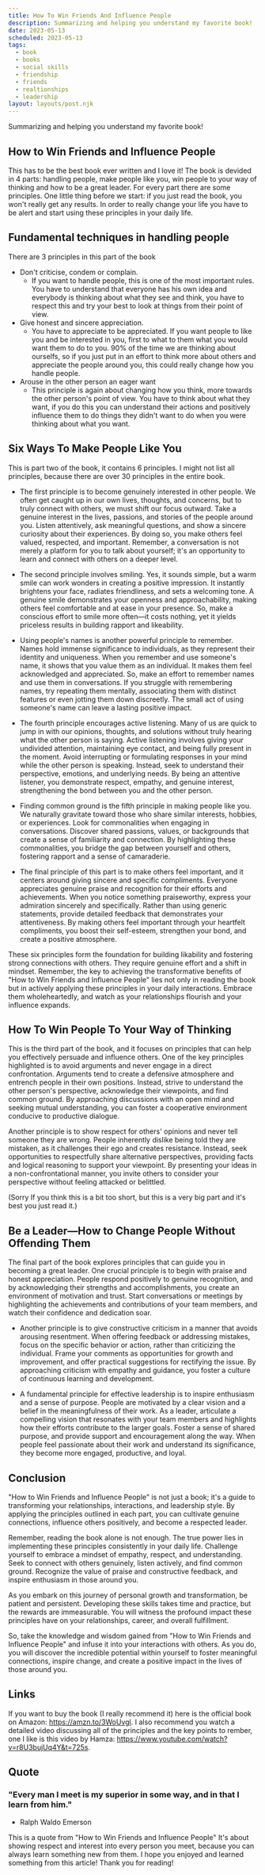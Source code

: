 ```yaml
---
title: How To Win Friends And Influence People
description: Summarizing and helping you understand my favorite book!
date: 2023-05-13
scheduled: 2023-05-13
tags:
  - book
  - books
  - social skills
  - friendship
  - friends
  - realtionships
  - leadership
layout: layouts/post.njk
---
```


Summarizing and helping you understand my favorite book!

## How to Win Friends and Influence People

This has to be the best book ever written and I love it! The book is devided in 4 parts: handling people, make people like you, win people to your way of thinking and how to be a great leader. For every part there are some principles. One little thing before we start: if you just read the book, you won't really get any results. In order to really change your life you have to be alert and start using these principles in your daily life.

## Fundamental techniques in handling people

There are 3 principles in this part of the book

- Don't criticise, condem or complain.
  - If you want to handle people, this is one of the most important rules. You have to understand that everyone has his own idea and everybody is thinking about what they see and think, you have to respect this and try your best to look at things from their point of view.
- Give honest and sincere appreciation.
  - You have to appreciate to be appreciated. If you want people to like you and be interested in you, first to what to them what you would want them to do to you. 90% of the time we are thinking about ourselfs, so if you just put in an effort to think more about others and appreciate the people around you, this could really change how you handle people.
- Arouse in the other person an eager want
  - This principle is again about changing how you think, more towards the other person's point of view. You have to think about what they want, if you do this you can understand their actions and positively influence them to do things they didn't want to do when you were thinking about what you want.

## Six Ways To Make People Like You

This is part two of the book, it contains 6 principles. I might not list all principles, because there are over 30 principles in the entire book.

- The first principle is to become genuinely interested in other people. We often get caught up in our own lives, thoughts, and concerns, but to truly connect with others, we must shift our focus outward. Take a genuine interest in the lives, passions, and stories of the people around you. Listen attentively, ask meaningful questions, and show a sincere curiosity about their experiences. By doing so, you make others feel valued, respected, and important. Remember, a conversation is not merely a platform for you to talk about yourself; it's an opportunity to learn and connect with others on a deeper level.

- The second principle involves smiling. Yes, it sounds simple, but a warm smile can work wonders in creating a positive impression. It instantly brightens your face, radiates friendliness, and sets a welcoming tone. A genuine smile demonstrates your openness and approachability, making others feel comfortable and at ease in your presence. So, make a conscious effort to smile more often—it costs nothing, yet it yields priceless results in building rapport and likeability.

- Using people's names is another powerful principle to remember. Names hold immense significance to individuals, as they represent their identity and uniqueness. When you remember and use someone's name, it shows that you value them as an individual. It makes them feel acknowledged and appreciated. So, make an effort to remember names and use them in conversations. If you struggle with remembering names, try repeating them mentally, associating them with distinct features or even jotting them down discreetly. The small act of using someone's name can leave a lasting positive impact.

- The fourth principle encourages active listening. Many of us are quick to jump in with our opinions, thoughts, and solutions without truly hearing what the other person is saying. Active listening involves giving your undivided attention, maintaining eye contact, and being fully present in the moment. Avoid interrupting or formulating responses in your mind while the other person is speaking. Instead, seek to understand their perspective, emotions, and underlying needs. By being an attentive listener, you demonstrate respect, empathy, and genuine interest, strengthening the bond between you and the other person.

- Finding common ground is the fifth principle in making people like you. We naturally gravitate toward those who share similar interests, hobbies, or experiences. Look for commonalities when engaging in conversations. Discover shared passions, values, or backgrounds that create a sense of familiarity and connection. By highlighting these commonalities, you bridge the gap between yourself and others, fostering rapport and a sense of camaraderie.

- The final principle of this part is to make others feel important, and it centers around giving sincere and specific compliments. Everyone appreciates genuine praise and recognition for their efforts and achievements. When you notice something praiseworthy, express your admiration sincerely and specifically. Rather than using generic statements, provide detailed feedback that demonstrates your attentiveness. By making others feel important through your heartfelt compliments, you boost their self-esteem, strengthen your bond, and create a positive atmosphere.

These six principles form the foundation for building likability and fostering strong connections with others. They require genuine effort and a shift in mindset. Remember, the key to achieving the transformative benefits of "How to Win Friends and Influence People" lies not only in reading the book but in actively applying these principles in your daily interactions. Embrace them wholeheartedly, and watch as your relationships flourish and your influence expands.

## How To Win People To Your Way of Thinking

This is the third part of the book, and it focuses on principles that can help you effectively persuade and influence others. One of the key principles highlighted is to avoid arguments and never engage in a direct confrontation. Arguments tend to create a defensive atmosphere and entrench people in their own positions. Instead, strive to understand the other person's perspective, acknowledge their viewpoints, and find common ground. By approaching discussions with an open mind and seeking mutual understanding, you can foster a cooperative environment conducive to productive dialogue.

Another principle is to show respect for others' opinions and never tell someone they are wrong. People inherently dislike being told they are mistaken, as it challenges their ego and creates resistance. Instead, seek opportunities to respectfully share alternative perspectives, providing facts and logical reasoning to support your viewpoint. By presenting your ideas in a non-confrontational manner, you invite others to consider your perspective without feeling attacked or belittled.

(Sorry If you think this is a bit too short, but this is a very big part and it's best you just read it.)

## Be a Leader—How to Change People Without Offending Them

The final part of the book explores principles that can guide you in becoming a great leader. One crucial principle is to begin with praise and honest appreciation. People respond positively to genuine recognition, and by acknowledging their strengths and accomplishments, you create an environment of motivation and trust. Start conversations or meetings by highlighting the achievements and contributions of your team members, and watch their confidence and dedication soar.

- Another principle is to give constructive criticism in a manner that avoids arousing resentment. When offering feedback or addressing mistakes, focus on the specific behavior or action, rather than criticizing the individual. Frame your comments as opportunities for growth and improvement, and offer practical suggestions for rectifying the issue. By approaching criticism with empathy and guidance, you foster a culture of continuous learning and development.

- A fundamental principle for effective leadership is to inspire enthusiasm and a sense of purpose. People are motivated by a clear vision and a belief in the meaningfulness of their work. As a leader, articulate a compelling vision that resonates with your team members and highlights how their efforts contribute to the larger goals. Foster a sense of shared purpose, and provide support and encouragement along the way. When people feel passionate about their work and understand its significance, they become more engaged, productive, and loyal.

## Conclusion

"How to Win Friends and Influence People" is not just a book; it's a guide to transforming your relationships, interactions, and leadership style. By applying the principles outlined in each part, you can cultivate genuine connections, influence others positively, and become a respected leader.

Remember, reading the book alone is not enough. The true power lies in implementing these principles consistently in your daily life. Challenge yourself to embrace a mindset of empathy, respect, and understanding. Seek to connect with others genuinely, listen actively, and find common ground. Recognize the value of praise and constructive feedback, and inspire enthusiasm in those around you.

As you embark on this journey of personal growth and transformation, be patient and persistent. Developing these skills takes time and practice, but the rewards are immeasurable. You will witness the profound impact these principles have on your relationships, career, and overall fulfillment.

So, take the knowledge and wisdom gained from "How to Win Friends and Influence People" and infuse it into your interactions with others. As you do, you will discover the incredible potential within yourself to foster meaningful connections, inspire change, and create a positive impact in the lives of those around you.

## Links

If you want to buy the book (I really recommend it) here is the official book on Amazon: https://amzn.to/3WoUvgl. I also recommend you watch a detailed video discussing all of the principles and the key points to rember, one I like is this video by Hamza: https://www.youtube.com/watch?v=r8U3bujUq4Y&t=725s.

## Quote

### "Every man I meet is my superior in some way, and in that I learn from him."
- Ralph Waldo Emerson

This is a quote from "How to Win Friends and Influence People" It's about showing respect and interest into every person you meet, because you can always learn something new from them. I hope you enjoyed and learned something from this article! 
Thank you for reading!
